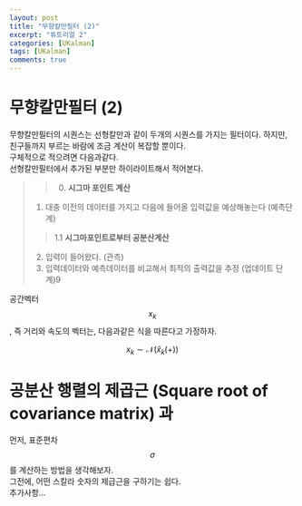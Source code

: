 ```yaml
---
layout: post
title: "무향칼만필터 (2)"  
excerpt: "튜토리얼 2"  
categories: [UKalman]
tags: [UKalman]
comments: true
---
```

# 무향칼만필터 (2)
무향칼만필터의 시퀀스는 선형칼만과 같이 두개의 시퀀스를 가지는 필터이다.
하지만, 친구들까지 부르는 바람에 조금 계산이 복잡할 뿐이다.  
구체적으로 적으려면 다음과같다.   
선형칼만필터에서 추가된 부분만 하이라이트해서 적어본다.  

>> 0. **시그마 포인트 계산**
>1. 대충 이전의 데이터를 가지고 다음에 들어올 입력값을 예상해놓는다 (예측단계)  
>> 1.1 **시그마포인트로부터 공분산계산**
>2. 입력이 들어왔다. (관측)
>3. 입력데이터와 예측데이터를 비교해서 최적의 출력값을 추정 (업데이트 단계)9


공간벡터 $$x_k$$, 즉 거리와 속도의 벡터는, 다음과같은 식을 따른다고 가정하자.  

$$x_k \sim \mathcal{N}(\hat{x}_k(+))$$

# 공분산 행렬의 제곱근 (Square root of covariance matrix) 과
먼저, 표준편차 $$\sigma$$ 를  계산하는 방법을 생각해보자.  
그전에,
어떤 스칼라 숫자의 제급근을 구하기는 쉽다.  
추가사항...
